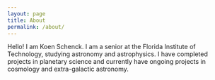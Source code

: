 ```yaml
---
layout: page
title: About
permalink: /about/
---
```


Hello! I am Koen Schenck. I am a senior at the Florida Institute of Technology, studying astronomy and astrophysics. I have completed projects in planetary science and currently have ongoing projects in cosmology and extra-galactic astronomy. 
